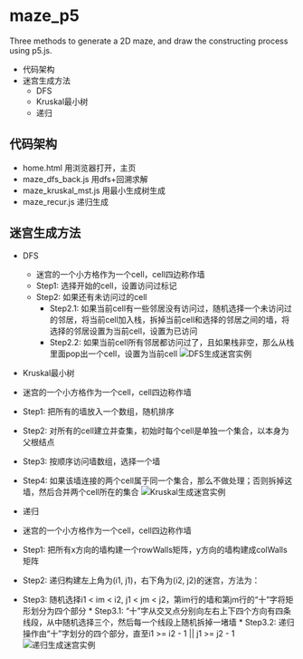 # maze_p5
Three methods to generate a 2D maze, and draw the constructing process using p5.js.

* 代码架构
* 迷宫生成方法
  * DFS
  * Kruskal最小树
  * 递归

## 代码架构
 * home.html  用浏览器打开，主页
 * maze_dfs_back.js  用dfs+回溯求解
 * maze_kruskal_mst.js  用最小生成树生成
 * maze_recur.js  递归生成

## 迷宫生成方法
  * DFS <br>
    * 迷宫的一个小方格作为一个cell，cell四边称作墙
    * Step1: 选择开始的cell，设置访问过标记
    * Step2: 如果还有未访问过的cell
      * Step2.1: 如果当前cell有一些邻居没有访问过，随机选择一个未访问过的邻居，将当前cell加入栈，拆掉当前cell和选择的邻居之间的墙，将选择的邻居设置为当前cell，设置为已访问
      * Step2.2: 如果当前cell所有邻居都访问过了，且如果栈非空，那么从栈里面pop出一个cell，设置为当前cell
    ![DFS生成迷宫实例]()
    
  * Kruskal最小树 <br>
   * 迷宫的一个小方格作为一个cell，cell四边称作墙
   * Step1: 把所有的墙放入一个数组，随机排序
   * Step2: 对所有的cell建立并查集，初始时每个cell是单独一个集合，以本身为父根结点
   * Step3: 按顺序访问墙数组，选择一个墙
   * Step4: 如果该墙连接的两个cell属于同一个集合，那么不做处理；否则拆掉这墙，然后合并两个cell所在的集合
   ![Kruskal生成迷宫实例]()
    
  * 递归 <br>
   * 迷宫的一个小方格作为一个cell，cell四边称作墙
   * Step1: 把所有x方向的墙构建一个rowWalls矩阵，y方向的墙构建成colWalls矩阵
   * Step2: 递归构建左上角为(i1, j1)，右下角为(i2, j2)的迷宫，方法为：
   * Step3: 随机选择i1 < im < i2, j1 < jm < j2，第im行的墙和第jm行的“十”字将矩形划分为四个部分
    * Step3.1: “十”字从交叉点分别向左右上下四个方向有四条线段，从中随机选择三个，然后每一个线段上随机拆掉一堵墙
    * Step3.2: 递归操作由“十”字划分的四个部分，直至i1 >= i2 - 1 || j1 >= j2 - 1
   ![递归生成迷宫实例]()
    
  
 
